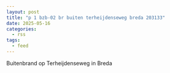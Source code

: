 ```yaml
---
layout: post
title: "p 1 bzb-02 br buiten terheijdenseweg breda 203133"
date: 2025-05-16
categories: 
  - rss
tags: 
  - feed
---
```


Buitenbrand op Terheijdenseweg in Breda
